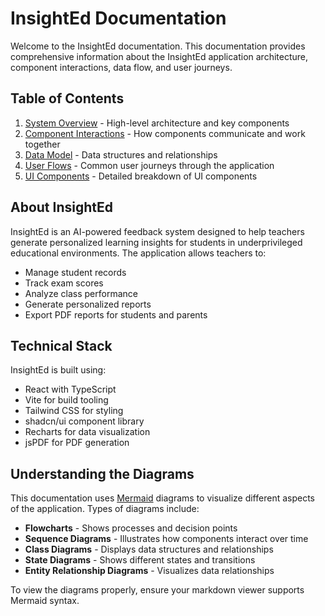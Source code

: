 # InsightEd Documentation

Welcome to the InsightEd documentation. This documentation provides comprehensive information about the InsightEd application architecture, component interactions, data flow, and user journeys.

## Table of Contents

1. [System Overview](system-overview.md) - High-level architecture and key components
2. [Component Interactions](component-interactions.md) - How components communicate and work together
3. [Data Model](data-model.md) - Data structures and relationships
4. [User Flows](user-flows.md) - Common user journeys through the application
5. [UI Components](ui-components.md) - Detailed breakdown of UI components

## About InsightEd

InsightEd is an AI-powered feedback system designed to help teachers generate personalized learning insights for students in underprivileged educational environments. The application allows teachers to:

- Manage student records
- Track exam scores
- Analyze class performance
- Generate personalized reports
- Export PDF reports for students and parents

## Technical Stack

InsightEd is built using:

- React with TypeScript
- Vite for build tooling
- Tailwind CSS for styling
- shadcn/ui component library
- Recharts for data visualization
- jsPDF for PDF generation

## Understanding the Diagrams

This documentation uses [Mermaid](https://mermaid-js.github.io/) diagrams to visualize different aspects of the application. Types of diagrams include:

- **Flowcharts** - Shows processes and decision points
- **Sequence Diagrams** - Illustrates how components interact over time
- **Class Diagrams** - Displays data structures and relationships
- **State Diagrams** - Shows different states and transitions
- **Entity Relationship Diagrams** - Visualizes data relationships

To view the diagrams properly, ensure your markdown viewer supports Mermaid syntax. 